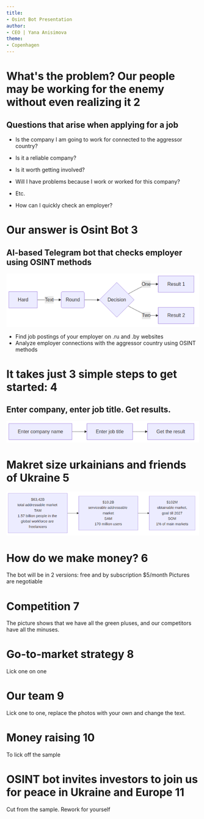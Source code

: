 ```yaml
---
title:
- Osint Bot Presentation
author:
- CEO | Yana Anisimova 
theme:
- Copenhagen
---
```




# What's the problem? Our people may be working for the enemy without even realizing it 2

## Questions that arise when applying for a job
- Is the company I am going to work for connected to the aggressor country?
- Is it a reliable company?
- Is it worth getting involved?
- Will I have problems because I work or worked for this company?
- Etc.

- How can I quickly check an employer?


# Our answer is Osint Bot 3

## AI-based Telegram bot that checks employer using OSINT methods 



![Diagram](diagram-1.png)
- Find job postings of your employer on .ru and .by websites
- Analyze employer connections with the aggressor country using OSINT methods

# It takes just 3 simple steps to get started: 4

## Enter company, enter job title. Get results.

![Diagram](diagram-2.png)



# Makret size urkainians and friends of Ukraine 5


![Where will the money come from?](diagram-3.png)


# How do we make money? 6
The bot will be in 2 versions: free and by subscription $5/month
Pictures are negotiable

# Competition 7

The picture shows that we have all the green pluses, and our competitors have all the minuses. 


# Go-to-market strategy 8

Lick one on one

# Our team 9
Lick one to one, replace the photos with your own and change the text.

# Money raising 10 
To lick off the sample

# OSINT bot invites investors to join us for peace in Ukraine and Europe 11

Cut from the sample. Rework for yourself

